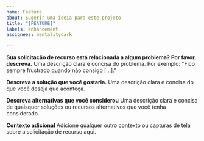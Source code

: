 ```yaml
---
name: Feature
about: Sugerir uma ideia para este projeto
title: "[FEATURE]"
labels: enhancement
assignees: mentalitydark

---
```


**Sua solicitação de recurso está relacionada a algum problema? Por favor, descreva.**
Uma descrição clara e concisa do problema. Por exemplo: "Fico sempre frustrado quando não consigo [...]."

**Descreva a solução que você gostaria.**
Uma descrição clara e concisa do que você deseja que aconteça.

**Descreva alternativas que você considerou**
Uma descrição clara e concisa de quaisquer soluções ou recursos alternativos que você tenha considerado.

**Contexto adicional**
Adicione qualquer outro contexto ou capturas de tela sobre a solicitação de recurso aqui.
